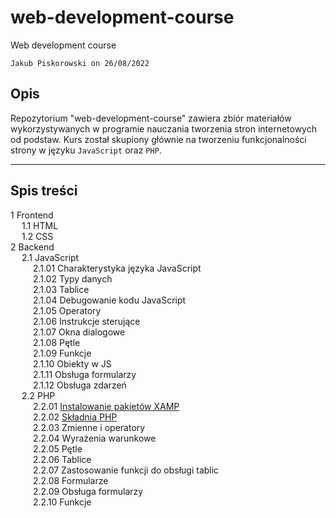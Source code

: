 # web-development-course

Web development course

`Jakub Piskorowski on 26/08/2022`

## Opis

Repozytorium "web-development-course" zawiera zbiór materiałów wykorzystywanych w programie nauczania tworzenia stron internetowych od podstaw. Kurs został skupiony głównie na tworzeniu funkcjonalności strony w języku `JavaScript` oraz `PHP`. 

---

## Spis treści
1 Frontend \
&emsp; 1.1 HTML \
&emsp; 1.2 CSS \
2 Backend \
&emsp; 2.1 JavaScript \
&emsp; &emsp; 2.1.01 Charakterystyka języka JavaScript \
&emsp; &emsp; 2.1.02 Typy danych \
&emsp; &emsp; 2.1.03 Tablice \
&emsp; &emsp; 2.1.04 Debugowanie kodu JavaScript\
&emsp; &emsp; 2.1.05 Operatory \
&emsp; &emsp; 2.1.06 Instrukcje sterujące \
&emsp; &emsp; 2.1.07 Okna dialogowe \
&emsp; &emsp; 2.1.08 Pętle \
&emsp; &emsp; 2.1.09 Funkcje \
&emsp; &emsp; 2.1.10 Obiekty w JS \
&emsp; &emsp; 2.1.11 Obsługa formularzy \
&emsp; &emsp; 2.1.12 Obsługa zdarzeń \
&emsp; 2.2 PHP \
&emsp; &emsp; 2.2.01 [Instalowanie pakietów XAMP](2-backend/2-2-php/2-2-01-instalowanie-xamp/README.md) \
&emsp; &emsp; 2.2.02 [Składnia PHP](2-backend/2-2-php/2-2-02-skladnia-php/README.md) \
&emsp; &emsp; 2.2.03 Zmienne i operatory \
&emsp; &emsp; 2.2.04 Wyrażenia warunkowe \
&emsp; &emsp; 2.2.05 Pętle \
&emsp; &emsp; 2.2.06 Tablice \
&emsp; &emsp; 2.2.07 Zastosowanie funkcji do obsługi tablic \
&emsp; &emsp; 2.2.08 Formularze \
&emsp; &emsp; 2.2.09 Obsługa formularzy \
&emsp; &emsp; 2.2.10 Funkcje